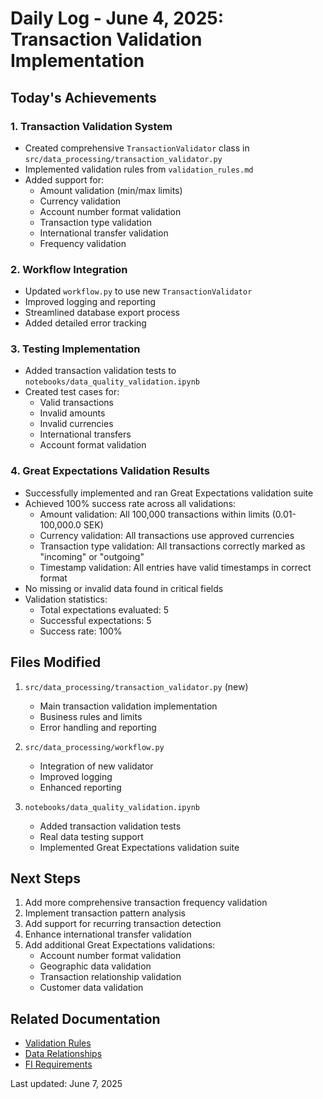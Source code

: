 # Daily Log - June 4, 2025: Transaction Validation Implementation

## Today's Achievements

### 1. Transaction Validation System
- Created comprehensive `TransactionValidator` class in `src/data_processing/transaction_validator.py`
- Implemented validation rules from `validation_rules.md`
- Added support for:
  * Amount validation (min/max limits)
  * Currency validation
  * Account number format validation
  * Transaction type validation
  * International transfer validation
  * Frequency validation

### 2. Workflow Integration
- Updated `workflow.py` to use new `TransactionValidator`
- Improved logging and reporting
- Streamlined database export process
- Added detailed error tracking

### 3. Testing Implementation
- Added transaction validation tests to `notebooks/data_quality_validation.ipynb`
- Created test cases for:
  * Valid transactions
  * Invalid amounts
  * Invalid currencies
  * International transfers
  * Account format validation

### 4. Great Expectations Validation Results
- Successfully implemented and ran Great Expectations validation suite
- Achieved 100% success rate across all validations:
  * Amount validation: All 100,000 transactions within limits (0.01-100,000.0 SEK)
  * Currency validation: All transactions use approved currencies
  * Transaction type validation: All transactions correctly marked as "incoming" or "outgoing"
  * Timestamp validation: All entries have valid timestamps in correct format
- No missing or invalid data found in critical fields
- Validation statistics:
  * Total expectations evaluated: 5
  * Successful expectations: 5
  * Success rate: 100%

## Files Modified
1. `src/data_processing/transaction_validator.py` (new)
   - Main transaction validation implementation
   - Business rules and limits
   - Error handling and reporting

2. `src/data_processing/workflow.py`
   - Integration of new validator
   - Improved logging
   - Enhanced reporting

3. `notebooks/data_quality_validation.ipynb`
   - Added transaction validation tests
   - Real data testing support
   - Implemented Great Expectations validation suite

## Next Steps
1. Add more comprehensive transaction frequency validation
2. Implement transaction pattern analysis
3. Add support for recurring transaction detection
4. Enhance international transfer validation
5. Add additional Great Expectations validations:
   * Account number format validation
   * Geographic data validation
   * Transaction relationship validation
   * Customer data validation

## Related Documentation
- [Validation Rules](../analysis/data_quality/validation_rules.md)
- [Data Relationships](../analysis/data_quality/data_relationships.md)
- [FI Requirements](../sources/regulatory_documents/fi_requirements.md) 

Last updated: June 7, 2025 